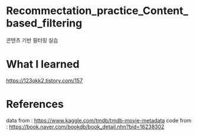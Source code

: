 # Recommectation_practice_Content_based_filtering
콘텐츠 기반 필터링 실습

# What I learned
https://123okk2.tistory.com/157

# References
data from : https://www.kaggle.com/tmdb/tmdb-movie-metadata
code from : https://book.naver.com/bookdb/book_detail.nhn?bid=16238302
